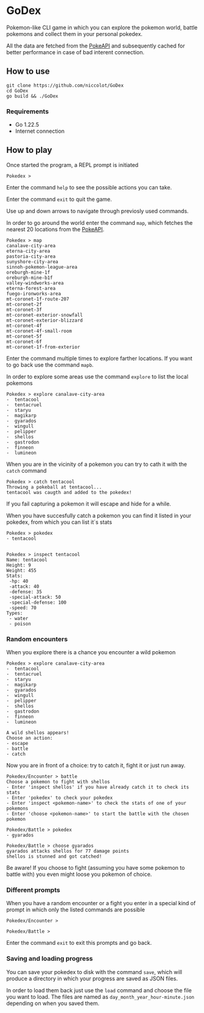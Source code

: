 # GoDex

Pokemon-like CLI game in which you can explore the pokemon world, battle pokemons and collect them in your personal pokedex.

All the data are fetched from the [PokeAPI](https://pokeapi.co/) and subsequently cached for better performance in case of bad interent connection.

## How to use 

```
git clone https://github.com/niccolot/GoDex
cd GoDex
go build && ./GoDex 
```

### Requirements

* Go 1.22.5
* Internet connection

## How to play

Once started the program, a REPL prompt is initiated

```
Pokedex >
```

Enter the command `help` to see the possible actions you can take. 

Enter the command `exit` to quit the game.

Use up and down arrows to navigate through previosly used commands.

In order to go around the world enter the command `map`, which fetches the nearest 20 locations from the [PokeAPI](https://pokeapi.co/). 

```
Pokedex > map
canalave-city-area
eterna-city-area
pastoria-city-area
sunyshore-city-area
sinnoh-pokemon-league-area
oreburgh-mine-1f
oreburgh-mine-b1f
valley-windworks-area
eterna-forest-area
fuego-ironworks-area
mt-coronet-1f-route-207
mt-coronet-2f
mt-coronet-3f
mt-coronet-exterior-snowfall
mt-coronet-exterior-blizzard
mt-coronet-4f
mt-coronet-4f-small-room
mt-coronet-5f
mt-coronet-6f
mt-coronet-1f-from-exterior
```

Enter the command multiple times to explore farther locations. If you want to go back use the command `mapb`.

In order to explore some areas use the command `explore` to list the local pokemons

```
Pokedex > explore canalave-city-area
-  tentacool
-  tentacruel
-  staryu
-  magikarp
-  gyarados
-  wingull
-  pelipper
-  shellos
-  gastrodon
-  finneon
-  lumineon
```

When you are in the vicinity of a pokemon you can try to cath it with the `catch` command

```
Pokedex > catch tentacool
Throwing a pokeball at tentacool...
tentacool was caugth and added to the pokedex!
```

If you fail capturing a pokemon it will escape and hide for a while.

When you have succesfully catch a pokemon you can find it listed in your pokedex, from which you can list it´s stats

```
Pokedex > pokedex
- tentacool


Pokedex > inspect tentacool
Name: tentacool
Height: 9
Weight: 455
Stats:
 -hp: 40
 -attack: 40
 -defense: 35
 -special-attack: 50
 -special-defense: 100
 -speed: 70
Types:
 - water
 - poison
 ```

 ### Random encounters

 When you explore there is a chance you encounter a wild pokemon 

 ```
Pokedex > explore canalave-city-area
-  tentacool
-  tentacruel
-  staryu
-  magikarp
-  gyarados
-  wingull
-  pelipper
-  shellos
-  gastrodon
-  finneon
-  lumineon

A wild shellos appears!
Choose an action:
- escape
- battle
- catch
 ```

 Now you are in front of a choice: try to catch it, fight it or just run away. 

 ```
Pokedex/Encounter > battle
Choose a pokemon to fight with shellos
- Enter 'inspect shellos' if you have already catch it to check its stats
- Enter 'pokedex' to check your pokedex
- Enter 'inspect <pokemon-name>' to check the stats of one of your pokemons
- Enter 'choose <pokemon-name>' to start the battle with the chosen pokemon

Pokedex/Battle > pokedex
- gyarados

Pokedex/Battle > choose gyarados
gyarados attacks shellos for 77 damage points
shellos is stunned and got catched!
 ```

 Be aware! If you choose to fight (assuming you have some pokemon to battle with) you even might loose you pokemon of choice.

 ### Different prompts

 When you have a random encounter or a fight you enter in a special kind of prompt in which only the listed commands are possible

 ```
 Pokedex/Encounter >
 ```

 ```
 Pokedex/Battle >
 ```

 Enter the command `exit` to exit this prompts and go back.

 ### Saving and loading progress

 You can save your pokedex to disk with the command `save`, which will produce a directory in which your progress are saved as JSON files.

 In order to load them back just use the `load` command and choose the file you want to load. The files are named as `day_month_year_hour-minute.json` depending on when you saved them.
